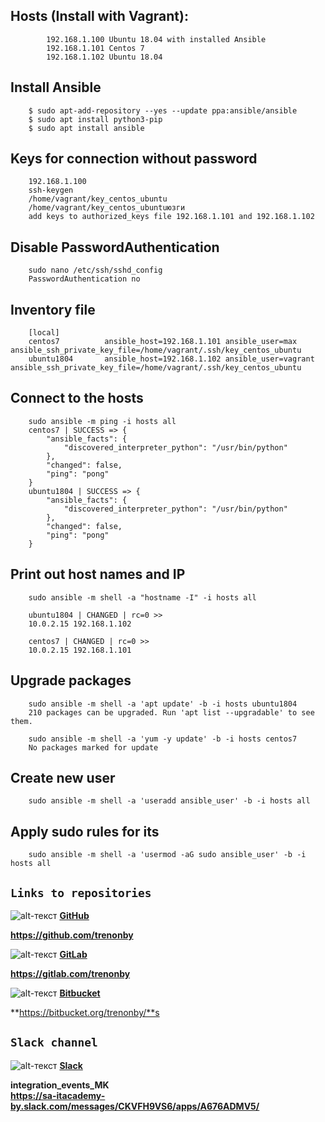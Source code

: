 ## Hosts (Install with Vagrant):
```
		192.168.1.100 Ubuntu 18.04 with installed Ansible
		192.168.1.101 Centos 7
		192.168.1.102 Ubuntu 18.04
```		
		
## Install Ansible
		$ sudo apt-add-repository --yes --update ppa:ansible/ansible
		$ sudo apt install python3-pip
		$ sudo apt install ansible
		
## Keys for connection without password
		192.168.1.100
		ssh-keygen
		/home/vagrant/key_centos_ubuntu
		/home/vagrant/key_centos_ubuntuюзги
		add keys to authorized_keys file 192.168.1.101 and 192.168.1.102
		
## Disable PasswordAuthentication
		sudo nano /etc/ssh/sshd_config
		PasswordAuthentication no

## Inventory file
		[local]
		centos7          ansible_host=192.168.1.101 ansible_user=max   		ansible_ssh_private_key_file=/home/vagrant/.ssh/key_centos_ubuntu
		ubuntu1804       ansible_host=192.168.1.102 ansible_user=vagrant  	ansible_ssh_private_key_file=/home/vagrant/.ssh/key_centos_ubuntu

## Connect to the hosts
		sudo ansible -m ping -i hosts all
		centos7 | SUCCESS => {
			"ansible_facts": {
				"discovered_interpreter_python": "/usr/bin/python"
			},
			"changed": false,
			"ping": "pong"
		}
		ubuntu1804 | SUCCESS => {
			"ansible_facts": {
				"discovered_interpreter_python": "/usr/bin/python"
			},
			"changed": false,
			"ping": "pong"
		}

## Print out host names and IP
		sudo ansible -m shell -a "hostname -I" -i hosts all
		
		ubuntu1804 | CHANGED | rc=0 >>
		10.0.2.15 192.168.1.102

		centos7 | CHANGED | rc=0 >>
		10.0.2.15 192.168.1.101
		
## Upgrade packages
		
		sudo ansible -m shell -a 'apt update' -b -i hosts ubuntu1804
		210 packages can be upgraded. Run 'apt list --upgradable' to see them.
		
		sudo ansible -m shell -a 'yum -y update' -b -i hosts centos7
		No packages marked for update
		
## Create new user
		sudo ansible -m shell -a 'useradd ansible_user' -b -i hosts all
		
## Apply sudo rules for its
		sudo ansible -m shell -a 'usermod -aG sudo ansible_user' -b -i hosts all





## `Links to repositories`

![alt-текст](https://i.ibb.co/72VSyLr/Git-Hub-90.png "GitHub") **[GitHub](https://github.com/trenonby)**

**https://github.com/trenonby**

![alt-текст](https://i.ibb.co/LRN1f6x/Git-Lab-90.png "GitLab") **[GitLab](https://gitlab.com/trenonby)**

**https://gitlab.com/trenonby**

![alt-текст](https://i.ibb.co/72S6h9F/Bitbucket-90.jpg "Bitbucket") **[Bitbucket](https://bitbucket.org/trenonby)**

**https://bitbucket.org/trenonby/**s

## `Slack channel`

![alt-текст](https://i.ibb.co/PDFBKWT/Slack-90.png "Slack") **[Slack](https://sa-itacademy-by.slack.com/messages/CKVFH9VS6/apps/A676ADMV5/)**

**integration_events_MK**  
**https://sa-itacademy-by.slack.com/messages/CKVFH9VS6/apps/A676ADMV5/**
